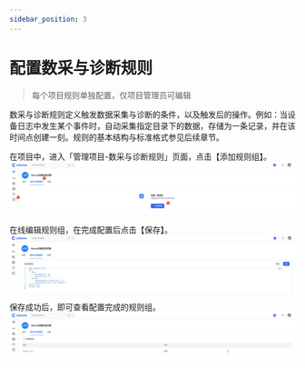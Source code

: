 ```yaml
---
sidebar_position: 3
---
```

# 配置数采与诊断规则
> 每个项目规则单独配置，仅项目管理员可编辑

数采与诊断规则定义触发数据采集与诊断的条件，以及触发后的操作。例如：当设备日志中发生某个事件时，自动采集指定目录下的数据，存储为一条记录，并在该时间点创建一刻。规则的基本结构与标准格式参见后续章节。

在项目中，进入「管理项目-数采与诊断规则」页面，点击【添加规则组】。
 ![pro-rule-1](../img/pro-rule-1.png)

在线编辑规则组，在完成配置后点击【保存】。
![pro-rule-2](../img/pro-rule-2.png)

保存成功后，即可查看配置完成的规则组。
![pro-rule-3](../img/pro-rule-3.png)
